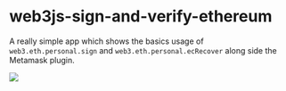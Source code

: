 # web3js-sign-and-verify-ethereum
A really simple app which shows the basics usage of `web3.eth.personal.sign` and `web3.eth.personal.ecRecover` along side the Metamask plugin.

![](https://i.imgur.com/MzXrseQ.png)
